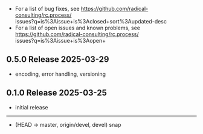 
  - For a list of bug fixes, see
    https://github.com/radical-consulting/rc.process/ \
            issues?q=is%3Aissue+is%3Aclosed+sort%3Aupdated-desc
  - For a list of open issues and known problems, see
    https://github.com/radical-consulting/rc.process/ \
            issues?q=is%3Aissue+is%3Aopen+

0.5.0  Release                                                        2025-03-29
--------------------------------------------------------------------------------

  - encoding, error handling, versioning


0.1.0  Release                                                        2025-03-25
--------------------------------------------------------------------------------

  - initial release


--------------------------------------------------------------------------------

  - (HEAD -> master, origin/devel, devel) snap
